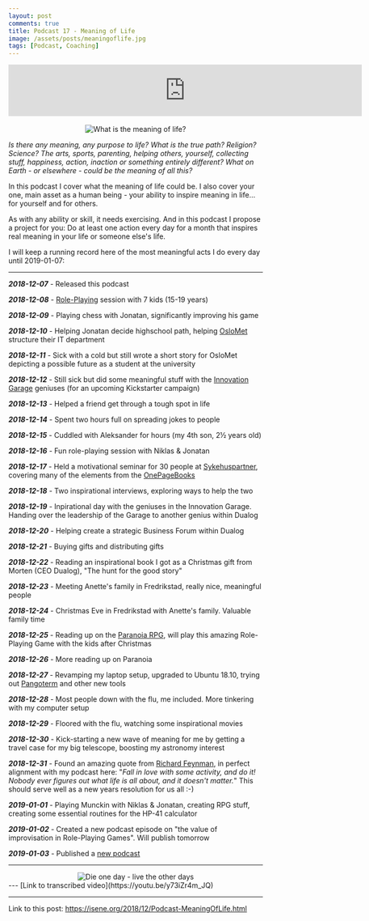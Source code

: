 ```yaml
---
layout: post
comments: true
title: Podcast 17 - Meaning of Life
image: /assets/posts/meaningoflife.jpg
tags: [Podcast, Coaching]
---
```


<center><iframe src="https://anchor.fm/isene/embed/episodes/Episode-17-0514---What-is-the-meaning-of-life--What-is-your-greatest-asset-e2nf9f" height="102px" width="700px" frameborder="0" scrolling="no"></iframe></center><br />

<center><img src="https://isene.org/assets/posts/meaning.png" alt="What is the meaning of life?" /></center>

<i>Is there any meaning, any purpose to life? What is the true path? Religion? Science? The arts, sports, parenting, helping others, yourself, collecting stuff, happiness, action, inaction or something entirely different? What on Earth - or elsewhere - could be the meaning of all this?</i>

In this podcast I cover what the meaning of life could be. I also cover your one, main asset as a human being - your ability to inspire meaning in life... for yourself and for others.

As with any ability or skill, it needs exercising. And in this podcast I propose a project for you: Do at least one action every day for a month that inspires real meaning in your life or someone else's life.

I will keep a running record here of the most meaningful acts I do every day until 2019-01-07:

---
<i><b>2018-12-07</b></i> - Released this podcast

<i><b>2018-12-08</b></i> - [Role-Playing](https://isene.org/2018/09/Podcast-RPGs.html) session with 7 kids (15-19 years)

<i><b>2018-12-09</b></i> - Playing chess with Jonatan, significantly improving his game

<i><b>2018-12-10</b></i> - Helping Jonatan decide highschool path, helping [OsloMet](http://oslomet.no) structure their IT department

<i><b>2018-12-11</b></i> - Sick with a cold but still wrote a short story for OsloMet depicting a possible future as a student at the university

<i><b>2018-12-12</b></i> - Still sick but did some meaningful stuff with the [Innovation Garage](https://dualog.com/innovation-garage) geniuses (for an upcoming Kickstarter campaign)

<i><b>2018-12-13</b></i> - Helped a friend get through a tough spot in life

<i><b>2018-12-14</b></i> - Spent two hours full on spreading jokes to people

<i><b>2018-12-15</b></i> - Cuddled with Aleksander for hours (my 4th son, 2½ years old)

<i><b>2018-12-16</b></i> - Fun role-playing session with Niklas & Jonatan

<i><b>2018-12-17</b></i> - Held a motivational seminar for 30 people at [Sykehuspartner](https://sykehuspartner.no/), covering many of the elements from the [OnePageBooks](https://isene.org/onepagebooks/)

<i><b>2018-12-18</b></i> - Two inspirational interviews, exploring ways to help the two 

<i><b>2018-12-19</b></i> - Inpirational day with the geniuses in the Innovation Garage. Handing over the leadership of the Garage to another genius within Dualog

<i><b>2018-12-20</b></i> - Helping create a strategic Business Forum within Dualog

<i><b>2018-12-21</b></i> - Buying gifts and distributing gifts

<i><b>2018-12-22</b></i> - Reading an inspirational book I got as a Christmas gift from Morten (CEO Dualog), "The hunt for the good story"

<i><b>2018-12-23</b></i> - Meeting Anette's family in Fredrikstad, really nice, meaningful people

<i><b>2018-12-24</b></i> - Christmas Eve in Fredrikstad with Anette's family.  Valuable family time

<i><b>2018-12-25</b></i> - Reading up on the [Paranoia RPG](https://en.wikipedia.org/wiki/Paranoia_(role-playing_game)), will play this amazing Role-Playing Game with the kids after Christmas

<i><b>2018-12-26</b></i> - More reading up on Paranoia

<i><b>2018-12-27</b></i> - Revamping my laptop setup, upgraded to Ubuntu 18.10, trying out [Pangoterm](http://www.leonerd.org.uk/code/pangoterm/) and other new tools

<i><b>2018-12-28</b></i> - Most people down with the flu, me included. More tinkering with my computer setup

<i><b>2018-12-29</b></i> - Floored with the flu, watching some inspirational movies

<i><b>2018-12-30</b></i> - Kick-starting a new wave of meaning for me by getting a travel case for my big telescope, boosting my astronomy interest

<i><b>2018-12-31</b></i> - Found an amazing quote from [Richard Feynman](https://en.wikipedia.org/wiki/Richard_Feynman), in perfect alignment with my podcast here: "<i>Fall in love with some activity, and do it! Nobody ever figures out what life is all about, and it doesn't matter.</i>" This should serve well as a new years resolution for us all :-)

<i><b>2019-01-01</b></i> - Playing Munckin with Niklas & Jonatan, creating RPG stuff, creating some essential routines for the HP-41 calculator

<i><b>2019-01-02</b></i> - Created a new podcast episode on "the value of improvisation in Role-Playing Games". Will publish tomorrow

<i><b>2019-01-03</b></i> - Published a [new podcast](https://isene.org/2019/01/Podcast-Improv.html)

---

<center><img src="https://isene.org/assets/posts/dieoneday.jpg" alt="Die one day - live the other days" /></center>
---
[Link to transcribed video](https://youtu.be/y73iZr4m_JQ)

---
Link to this post: <https://isene.org/2018/12/Podcast-MeaningOfLife.html>
